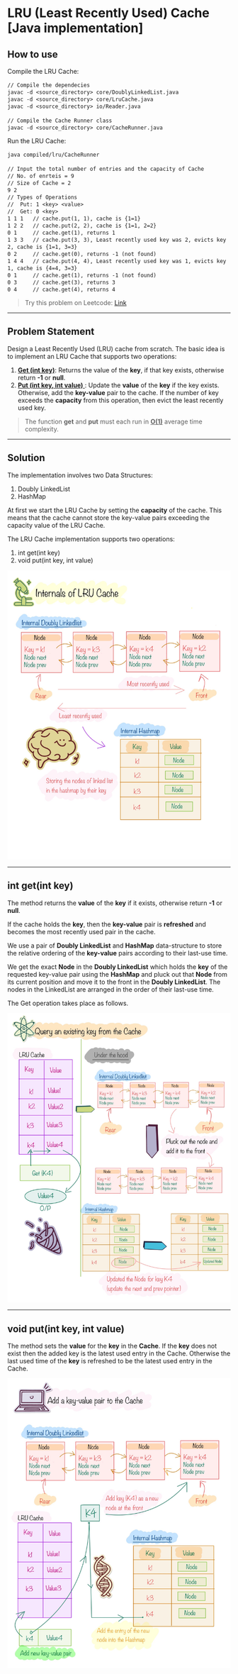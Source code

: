 # LRU (Least Recently Used) Cache [Java implementation]

## How to use

Compile the LRU Cache:

```
// Compile the dependecies
javac -d <source_directory> core/DoublyLinkedList.java
javac -d <source_directory> core/LruCache.java
javac -d <source_directory> io/Reader.java

// Compile the Cache Runner class
javac -d <source_directory> core/CacheRunner.java
```

Run the LRU Cache:
```
java compiled/lru/CacheRunner

// Input the total number of entries and the capacity of Cache
// No. of enrteis = 9
// Size of Cache = 2
9 2
// Types of Operations
//  Put: 1 <key> <value>
//  Get: 0 <key>
1 1 1   // cache.put(1, 1), cache is {1=1}
1 2 2   // cache.put(2, 2), cache is {1=1, 2=2}
0 1     // cache.get(1), returns 1
1 3 3   // cache.put(3, 3), Least recently used key was 2, evicts key 2, cache is {1=1, 3=3}
0 2     // cache.get(0), returns -1 (not found)
1 4 4   // cache.put(4, 4), Least recently used key was 1, evicts key 1, cache is {4=4, 3=3}
0 1     // cache.get(1), returns -1 (not found)
0 3     // cache.get(3), returns 3
0 4     // cache.get(4), returns 4
```

> Try this problem on Leetcode: [Link](https://leetcode.com/problems/lru-cache/description/)

---

## Problem Statement

Design a Least Recently Used (LRU) cache from scratch. The basic idea is to implement an LRU Cache that supports two operations:

1. <u>**Get (int key)**</u>: Returns the value of the **key**, if that key exists, otherwise return **-1** or **null**.
2. <u>**Put (int key, int value)** </u>: Update the **value** of the **key** if the key exists. Otherwise, add the **key-value** pair to the cache. If the number of key exceeds the **capacity** from this operation, then evict the least recently used key.

> The function **get** and **put** must each run in <u>**O(1)**</u> average time complexity.

---
## Solution

The implementation involves two Data Structures:

1. Doubly LinkedList
2. HashMap

At first we start the LRU Cache by setting the **capacity** of the cache. This means that the cache cannot store the key-value pairs exceeding the capacity value of the LRU Cache.

The LRU Cache implementation supports two operations:
1. int get(int key)
2. void put(int key, int value)

![LRU Cache Internals](/media/cache1.jpg)

---
## int get(int key)

The method returns the **value** of the **key** if it exists, otherwise return **-1** or **null**.

If the cache holds the **key**, then the **key-value** pair is **refreshed** and becomes the most recently used pair in the cache.

We use a pair of **Doubly LinkedList** and **HashMap** data-structure to store the relative ordering of the **key-value** pairs according to their last-use time.

We get the exact **Node** in the **Doubly LinkedList** which holds the **key** of the requested key-value pair using the **HashMap** and pluck out that **Node** from its current position and move it to the front in the **Doubly LinkedList**. The nodes in the LinkedList are arranged in the order of their last-use time.

The Get operation takes place as follows.

![LRU Cache - Get operation](/media/cache3.jpeg)

---
## void put(int key, int value)

The method sets the **value** for the **key** in the **Cache**. If the **key** does not exist then the added key is the latest used entry in the Cache. Otherwise the last used time of the **key** is refreshed to be the latest used entry in the Cache.

![LRU Cache - Put operation](/media/cache2.jpg)